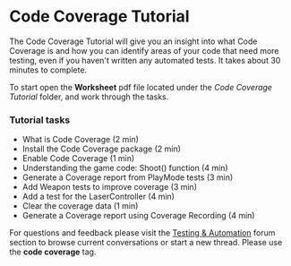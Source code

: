 # Code Coverage Tutorial

The Code Coverage Tutorial will give you an insight into what Code Coverage is and how you can identify areas of your
code that need more testing, even if you haven't written any automated tests. It takes about 30 minutes to complete.

To start open the **Worksheet** pdf file located under the *Code Coverage Tutorial* folder, and work through the tasks.

### Tutorial tasks

- What is Code Coverage (2 min)
- Install the Code Coverage package (2 min)
- Enable Code Coverage (1 min)
- Understanding the game code: Shoot() function (4 min)
- Generate a Coverage report from PlayMode tests (3 min)
- Add Weapon tests to improve coverage (3 min)
- Add a test for the LaserController (4 min)
- Clear the coverage data (1 min)
- Generate a Coverage report using Coverage Recording (4 min)

For questions and feedback please visit
the [Testing & Automation](https://forum.unity.com/forums/testing-automation.211) forum section to browse current
conversations or start a new thread. Please use the **code coverage** tag.

